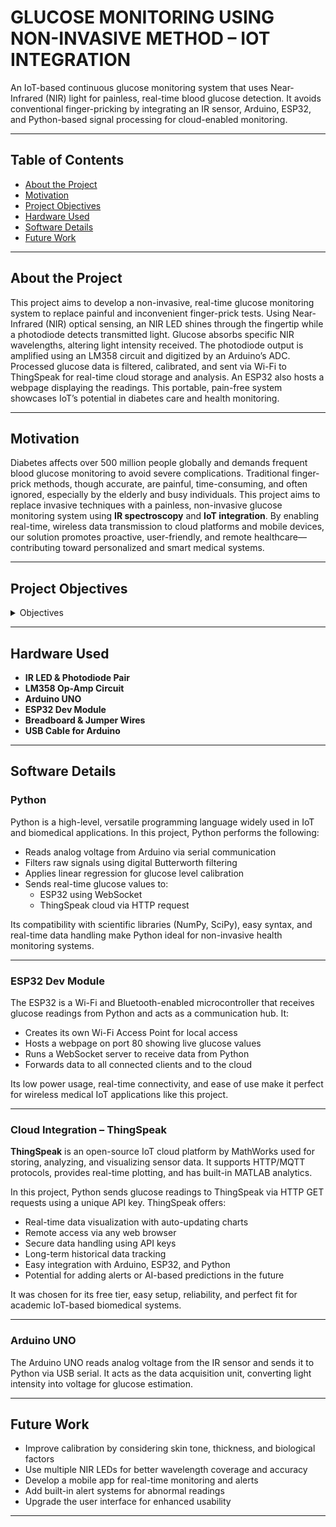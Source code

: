 # GLUCOSE MONITORING USING NON-INVASIVE METHOD – IOT INTEGRATION

An IoT-based continuous glucose monitoring system that uses Near-Infrared (NIR) light for painless, real-time blood glucose detection. It avoids conventional finger-pricking by integrating an IR sensor, Arduino, ESP32, and Python-based signal processing for cloud-enabled monitoring.

---

## Table of Contents

- [About the Project](#about-the-project)
- [Motivation](#motivation)
- [Project Objectives](#project-objectives)
- [Hardware Used](#hardware-used)
- [Software Details](#software-details)
- [Future Work](#future-work)

---

## About the Project

This project aims to develop a non-invasive, real-time glucose monitoring system to replace painful and inconvenient finger-prick tests. Using Near-Infrared (NIR) optical sensing, an NIR LED shines through the fingertip while a photodiode detects transmitted light. Glucose absorbs specific NIR wavelengths, altering light intensity received. The photodiode output is amplified using an LM358 circuit and digitized by an Arduino’s ADC. Processed glucose data is filtered, calibrated, and sent via Wi-Fi to ThingSpeak for real-time cloud storage and analysis. An ESP32 also hosts a webpage displaying the readings. This portable, pain-free system showcases IoT’s potential in diabetes care and health monitoring.

---

## Motivation

Diabetes affects over 500 million people globally and demands frequent blood glucose monitoring to avoid severe complications. Traditional finger-prick methods, though accurate, are painful, time-consuming, and often ignored, especially by the elderly and busy individuals. This project aims to replace invasive techniques with a painless, non-invasive glucose monitoring system using **IR spectroscopy** and **IoT integration**. By enabling real-time, wireless data transmission to cloud platforms and mobile devices, our solution promotes proactive, user-friendly, and remote healthcare—contributing toward personalized and smart medical systems.

---

## Project Objectives

<details>
<summary>Objectives</summary>

- Design a **painless, non-invasive glucose monitor** using NIR light.  
- Use **Arduino** to collect and transmit voltage data.  
- Apply **digital filtering and linear regression in Python** to estimate glucose levels.  
- Enable **wireless communication** with ESP32 for real-time data monitoring.  
- Store and visualize data on the **ThingSpeak cloud platform**.  
- Improve **user comfort, remote access, and long-term tracking**.  

</details>

---

## Hardware Used

- **IR LED & Photodiode Pair**  
- **LM358 Op-Amp Circuit**  
- **Arduino UNO**  
- **ESP32 Dev Module**  
- **Breadboard & Jumper Wires**  
- **USB Cable for Arduino**

---

## Software Details

### Python

Python is a high-level, versatile programming language widely used in IoT and biomedical applications. In this project, Python performs the following:

- Reads analog voltage from Arduino via serial communication  
- Filters raw signals using digital Butterworth filtering  
- Applies linear regression for glucose level calibration  
- Sends real-time glucose values to:
  - ESP32 using WebSocket  
  - ThingSpeak cloud via HTTP request  

Its compatibility with scientific libraries (NumPy, SciPy), easy syntax, and real-time data handling make Python ideal for non-invasive health monitoring systems.

---

### ESP32 Dev Module

The ESP32 is a Wi-Fi and Bluetooth-enabled microcontroller that receives glucose readings from Python and acts as a communication hub. It:

- Creates its own Wi-Fi Access Point for local access  
- Hosts a webpage on port 80 showing live glucose values  
- Runs a WebSocket server to receive data from Python  
- Forwards data to all connected clients and to the cloud  

Its low power usage, real-time connectivity, and ease of use make it perfect for wireless medical IoT applications like this project.

---

### Cloud Integration – ThingSpeak

**ThingSpeak** is an open-source IoT cloud platform by MathWorks used for storing, analyzing, and visualizing sensor data. It supports HTTP/MQTT protocols, provides real-time plotting, and has built-in MATLAB analytics.

In this project, Python sends glucose readings to ThingSpeak via HTTP GET requests using a unique API key. ThingSpeak offers:

- Real-time data visualization with auto-updating charts  
- Remote access via any web browser  
- Secure data handling using API keys  
- Long-term historical data tracking  
- Easy integration with Arduino, ESP32, and Python  
- Potential for adding alerts or AI-based predictions in the future  

It was chosen for its free tier, easy setup, reliability, and perfect fit for academic IoT-based biomedical systems.

---

### Arduino UNO

The Arduino UNO reads analog voltage from the IR sensor and sends it to Python via USB serial. It acts as the data acquisition unit, converting light intensity into voltage for glucose estimation.

---

## Future Work

- Improve calibration by considering skin tone, thickness, and biological factors  
- Use multiple NIR LEDs for better wavelength coverage and accuracy  
- Develop a mobile app for real-time monitoring and alerts  
- Add built-in alert systems for abnormal readings  
- Upgrade the user interface for enhanced usability  

---

